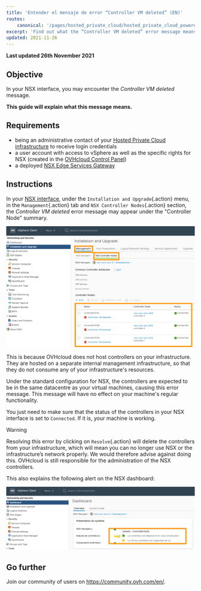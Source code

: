 ```yaml
---
title: 'Entender el mensaje de error “Controller VM deleted” (EN)'
routes:
    canonical: '/pages/hosted_private_cloud/hosted_private_cloud_powered_by_vmware/nsx_controler_deleted_error'
excerpt: 'Find out what the “Controller VM deleted” error message means'
updated: 2021-11-26
---
```


**Last updated 26th November 2021**

## Objective

In your NSX interface, you may encounter the *Controller VM deleted* message.

**This guide will explain what this message means.**

## Requirements

- being an administrative contact of your [Hosted Private Cloud infrastructure](https://www.ovhcloud.com/es-es/enterprise/products/hosted-private-cloud/) to receive login credentials
- a user account with access to vSphere as well as the specific rights for NSX (created in the [OVHcloud Control Panel](https://www.ovh.com/auth/?action=gotomanager&from=https://www.ovh.es/&ovhSubsidiary=es))
- a deployed [NSX Edge Services Gateway](/pages/hosted_private_cloud/hosted_private_cloud_powered_by_vmware/nsx_deploying_edge_gateway)

## Instructions

In your [NSX interface](/pages/hosted_private_cloud/hosted_private_cloud_powered_by_vmware/nsx_access-interface), under the `Installation and Upgrade`{.action} menu, in the `Management`{.action} tab and `NSX Controller Nodes`{.action} section, the *Controller VM deleted* error message may appear under the "Controller Node" summary.

![Controller VM deleted error](images/en01control.png)

This is because OVHcloud does not host controllers on your infrastructure. They are hosted on a separate internal management infrastructure, so that they do not consume any of your infrastructure's resources.

Under the standard configuration for NSX, the controllers are expected to be in the same datacentre as your virtual machines, causing this error message. This message will have no effect on your machine's regular functionality.

You just need to make sure that the status of the controllers in your NSX interface is set to `Connected`. If it is, your machine is working.

> [!warning]
>
> Resolving this error by clicking on `Resolve`{.action} will delete the controllers from your infrastructure, which will mean you can no longer use NSX or the infrastructure’s network properly. We would therefore advise against doing this. OVHcloud is still responsible for the administration of the NSX controllers.
> 

This also explains the following alert on the NSX dashboard:

![Alert on NSX interface](images/en02control.png)

## Go further

Join our community of users on <https://community.ovh.com/en/>.
